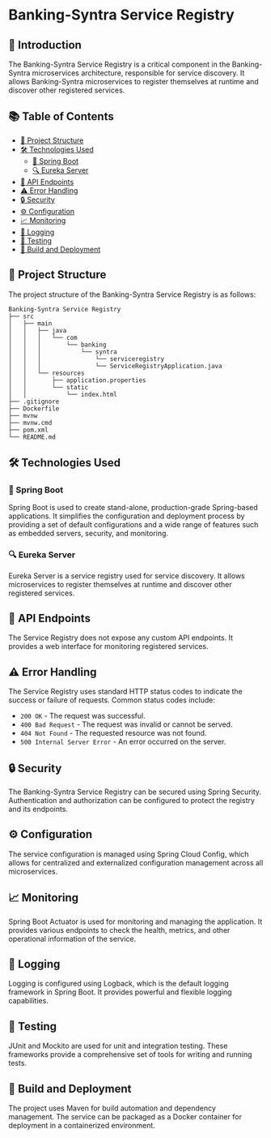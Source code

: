 # Banking-Syntra Service Registry

## 🚀 Introduction
The Banking-Syntra Service Registry is a critical component in the Banking-Syntra microservices architecture, responsible for service discovery. It allows Banking-Syntra microservices to register themselves at runtime and discover other registered services.

## 📚 Table of Contents
- [📂 Project Structure](#-project-structure)
- [🛠️ Technologies Used](#-technologies-used)
    - [🌱 Spring Boot](#spring-boot)
    - [🔍 Eureka Server](#eureka-server)
- [🔗 API Endpoints](#api-endpoints)
- [⚠️ Error Handling](#error-handling)
- [🔒 Security](#security)
- [⚙️ Configuration](#configuration)
- [📈 Monitoring](#monitoring)
- [📝 Logging](#logging)
- [🧪 Testing](#testing)
- [🚀 Build and Deployment](#build-and-deployment)

## 📂 Project Structure
The project structure of the Banking-Syntra Service Registry is as follows:
```
Banking-Syntra Service Registry
├── src
│   ├── main
│   │   ├── java
│   │   │   └── com
│   │   │       └── banking
│   │   │           └── syntra
│   │   │               └── serviceregistry
│   │   │               └── ServiceRegistryApplication.java
│   │   └── resources
│   │       ├── application.properties
│   │       └── static
│   │           └── index.html
├── .gitignore
├── Dockerfile
├── mvnw
├── mvnw.cmd
├── pom.xml
└── README.md
```

## 🛠️ Technologies Used

### 🌱 Spring Boot
Spring Boot is used to create stand-alone, production-grade Spring-based applications. It simplifies the configuration and deployment process by providing a set of default configurations and a wide range of features such as embedded servers, security, and monitoring.

### 🔍 Eureka Server
Eureka Server is a service registry used for service discovery. It allows microservices to register themselves at runtime and discover other registered services.

## 🔗 API Endpoints
The Service Registry does not expose any custom API endpoints. It provides a web interface for monitoring registered services.

## ⚠️ Error Handling
The Service Registry uses standard HTTP status codes to indicate the success or failure of requests. Common status codes include:
- `200 OK` - The request was successful.
- `400 Bad Request` - The request was invalid or cannot be served.
- `404 Not Found` - The requested resource was not found.
- `500 Internal Server Error` - An error occurred on the server.

## 🔒 Security
The Banking-Syntra Service Registry can be secured using Spring Security. Authentication and authorization can be configured to protect the registry and its endpoints.

## ⚙️ Configuration
The service configuration is managed using Spring Cloud Config, which allows for centralized and externalized configuration management across all microservices.

## 📈 Monitoring
Spring Boot Actuator is used for monitoring and managing the application. It provides various endpoints to check the health, metrics, and other operational information of the service.

## 📝 Logging
Logging is configured using Logback, which is the default logging framework in Spring Boot. It provides powerful and flexible logging capabilities.

## 🧪 Testing
JUnit and Mockito are used for unit and integration testing. These frameworks provide a comprehensive set of tools for writing and running tests.

## 🚀 Build and Deployment
The project uses Maven for build automation and dependency management. The service can be packaged as a Docker container for deployment in a containerized environment.